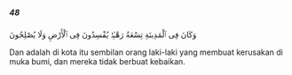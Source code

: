 ##### 48

<span class="ayah">وَكَانَ فِى ٱلْمَدِينَةِ تِسْعَةُ رَهْطٍۢ يُفْسِدُونَ فِى ٱلْأَرْضِ وَلَا يُصْلِحُونَ</span>

<span class="ayah_translation">Dan adalah di kota itu sembilan orang laki-laki yang membuat kerusakan di muka bumi, dan mereka tidak berbuat kebaikan.</span>
